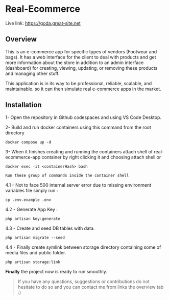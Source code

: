 # Real-Ecommerce

Live link: https://goda.great-site.net
## Overview
This is an e-commerce app for specific types of vendors (Footwear and bags). It has a web interface for the client to deal with products and get more information about the store in addition to an admin interface (dashboard) for creating, viewing, updating, or removing these products and managing other stuff.


This application is in its way to be professional, reliable, scalable, and maintainable. so it can then simulate real e-commerce apps in the market. 

## Installation

1- Open the repository in Github codespaces and using VS Code Desktop.

2- Build and run docker containers using this command from the root directory
```
docker compose up -d
```
3- When it finishes creating and running the containers attach shell of real-ecommerce-app container by right clicking it and choosing attach shell or
```
docker exec -it <containerHash> bash 
```
`Run these group of commands inside the container shell`

4.1 - Not to face 500 internal server error due to missing environment variables file simply run :
```
cp .env.example .env
``` 

4.2 - Generate App Key :
```
php artisan key:generate
```

4.3 - Create and seed DB tables with data. 
```
php artisan migrate --seed
```

4.4 - Finally create symlink between storage directory containing some of media files and public folder.
```
php artisan storage:link
```

**Finally** the project now is ready to run smoothly.

> If you have any questions, suggestions or contributions do not hesitate to do so and you can contact me from links the overview tab :)
